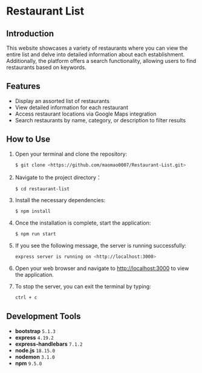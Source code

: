 # Restaurant List

## Introduction

This website showcases a variety of restaurants where you can view the entire list and delve into detailed information about each establishment. Additionally, the platform offers a search functionality, allowing users to find restaurants based on keywords.

## Features

- Display an assorted list of restaurants
- View detailed information for each restaurant
- Access restaurant locations via Google Maps integration
- Search restaurants by name, category, or description to filter results

## How to Use

1. Open your terminal and clone the repository:
    
    ```bash
    $ git clone <https://github.com/maomao0007/Restaurant-List.git>
    
    ```
2. Navigate to the project directory：

    ```bash
    $ cd restaurant-list
   
    ```
3. Install the necessary dependencies:
    
    ```bash
    $ npm install
    
    ```
    
4. Once the installation is complete, start the application:
    
    ```bash
    $ npm run start
    
    ```
    
5. If you see the following message, the server is running successfully:
    
    ```bash
    express server is running on <http://localhost:3000>
    
    ```
    
6. Open your web browser and navigate to [http://localhost:3000](http://localhost:3000/) to view the application.
7. To stop the server, you can exit the terminal by typing:
    
    ```bash
    ctrl + c
    ```

## Development Tools

- **bootstrap** `5.1.3`
- **express** `4.19.2`
- **express-handlebars** `7.1.2`
- **node.js** `18.15.0`
- **nodemon** `3.1.0`
- **npm** `9.5.0`
